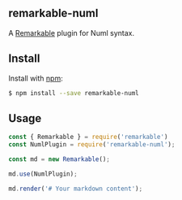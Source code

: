 ## remarkable-numl

A [Remarkable](https://github.com/jonschlinkert/remarkable) plugin for Numl syntax.

## Install

Install with [npm](https://www.npmjs.com/):

```sh
$ npm install --save remarkable-numl
```

## Usage

```js
const { Remarkable } = require('remarkable')
const NumlPlugin = require('remarkable-numl');

const md = new Remarkable();

md.use(NumlPlugin);

md.render('# Your markdown content');
```
